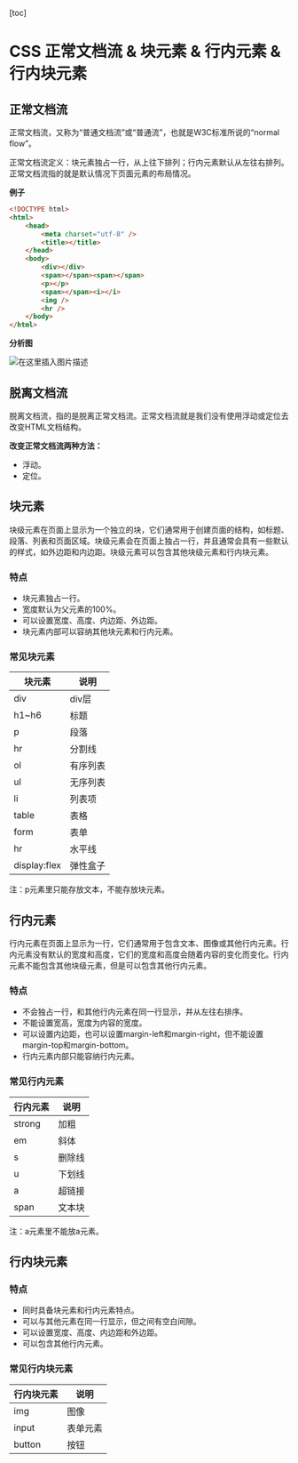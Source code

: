 [toc]

# CSS 正常文档流 & 块元素 & 行内元素 & 行内块元素

## 正常文档流

正常文档流，又称为“普通文档流”或“普通流”，也就是W3C标准所说的“normal flow”。

正常文档流定义：块元素独占一行，从上往下排列；行内元素默认从左往右排列。正常文档流指的就是默认情况下页面元素的布局情况。

**例子**

```html
<!DOCTYPE html>
<html>
    <head>
        <meta charset="utf-8" />
        <title></title>
    </head>
    <body>
        <div></div>
        <span></span><span></span>
        <p></p>
        <span></span><i></i>
        <img />
        <hr />
    </body>
</html>
```

**分析图**

![在这里插入图片描述](https://img-blog.csdnimg.cn/a51939cf615e47598687513dcf75a66a.png)



## 脱离文档流

脱离文档流，指的是脱离正常文档流。正常文档流就是我们没有使用浮动或定位去改变HTML文档结构。

**改变正常文档流两种方法：**

- 浮动。
- 定位。



## 块元素

块级元素在页面上显示为一个独立的块，它们通常用于创建页面的结构，如标题、段落、列表和页面区域。块级元素会在页面上独占一行，并且通常会具有一些默认的样式，如外边距和内边距。块级元素可以包含其他块级元素和行内块元素。

### 特点

- 块元素独占一行。
- 宽度默认为父元素的100%。
- 可以设置宽度、高度、内边距、外边距。
- 块元素内部可以容纳其他块元素和行内元素。

### 常见块元素

| 块元素       | 说明     |
| ------------ | -------- |
| div          | div层    |
| h1~h6        | 标题     |
| p            | 段落     |
| hr           | 分割线   |
| ol           | 有序列表 |
| ul           | 无序列表 |
| li           | 列表项 |
| table        | 表格     |
| form         | 表单     |
| hr         | 水平线     |
| display:flex | 弹性盒子 |

注：p元素里只能存放文本，不能存放块元素。



## 行内元素

行内元素在页面上显示为一行，它们通常用于包含文本、图像或其他行内元素。行内元素没有默认的宽度和高度，它们的宽度和高度会随着内容的变化而变化。行内元素不能包含其他块级元素，但是可以包含其他行内元素。

### 特点

- 不会独占一行，和其他行内元素在同一行显示，并从左往右排序。
- 不能设置宽高，宽度为内容的宽度。
- 可以设置内边距，也可以设置margin-left和margin-right，但不能设置margin-top和margin-bottom。
- 行内元素内部只能容纳行内元素。

### 常见行内元素

| 行内元素 | 说明   |
| -------- | ------ |
| strong   | 加粗   |
| em       | 斜体   |
| s        | 删除线 |
| u        | 下划线 |
| a        | 超链接 |
| span     | 文本块 |

注：a元素里不能放a元素。



## 行内块元素

### 特点

- 同时具备块元素和行内元素特点。
- 可以与其他元素在同一行显示，但之间有空白间隙。
- 可以设置宽度、高度、内边距和外边距。
- 可以包含其他行内元素。

### 常见行内块元素

| 行内块元素 | 说明       |
| ---------- | ---------- |
| img        | 图像       |
| input      | 表单元素   |
| button     | 按钮       |

